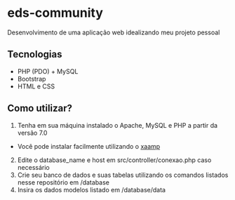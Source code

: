 # eds-community
Desenvolvimento de uma aplicação web idealizando meu projeto pessoal

## Tecnologias
- PHP (PDO) + MySQL
- Bootstrap
- HTML e CSS

## Como utilizar?
1. Tenha em sua máquina instalado o Apache, MySQL e PHP a partir da versão 7.0
- Você pode instalar facilmente utilizando o [xaamp](https://www.apachefriends.org/pt_br/download.html)
2. Edite o database_name e host em src/controller/conexao.php caso necessário
3. Crie seu banco de dados e suas tabelas utilizando os comandos listados nesse repositório em /database
4. Insira os dados modelos listado em /database/data
